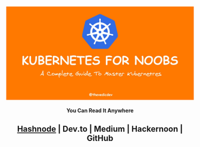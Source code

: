 <img align="center" src="https://raw.githubusercontent.com/thevedicdev/kubernetes-for-noobs/main/assets/banner.jpeg"></img>

<h4 align="center">You Can Read It Anywhere </h4>

<h2 align="center"><a href="https://hashnode.thevedicdev.com/kubernetes-for-noobs">Hashnode</a> | Dev.to | Medium | Hackernoon | GitHub</h3>

